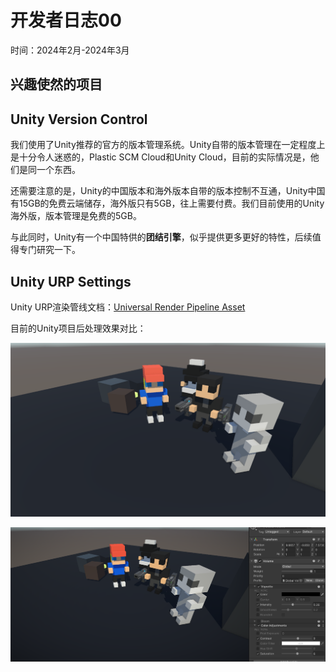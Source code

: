 # 开发者日志00

时间：2024年2月-2024年3月

## 兴趣使然的项目



## Unity Version Control

我们使用了Unity推荐的官方的版本管理系统。Unity自带的版本管理在一定程度上是十分令人迷惑的，Plastic SCM Cloud和Unity Cloud，目前的实际情况是，他们是同一个东西。

还需要注意的是，Unity的中国版本和海外版本自带的版本控制不互通，Unity中国有15GB的免费云端储存，海外版只有5GB，往上需要付费。我们目前使用的Unity海外版，版本管理是免费的5GB。

与此同时，Unity有一个中国特供的**团结引擎**，似乎提供更多更好的特性，后续值得专门研究一下。

## Unity URP Settings

Unity URP渲染管线文档：[Universal Render Pipeline Asset](https://docs.unity3d.com/Packages/com.unity.render-pipelines.universal@14.0/manual/universalrp-asset.html)

目前的Unity项目后处理效果对比：

![LowPloy Toon Shaded](./../assets/DevLogs/PostProcessingFalse.png)

![LowPloy Toon Shaded](./../assets/DevLogs/PostProcessingTrue.png)
